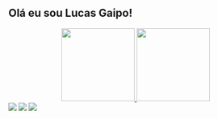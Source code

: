 ## Olá eu sou Lucas Gaipo!
<div align="center">
  <a href="https://github.com/lmgaipo">
  <img height="145em" src="https://github-readme-stats.vercel.app/api?username=lmgaipo&show_icons=true&theme=dark&include_all_commits=true&count_private=true"/>
  <img height="145em" src="https://github-readme-stats.vercel.app/api/top-langs/?username=lmgaipo&layout=compact&langs_count=7&theme=dark"/>
</div>
<div> 
  <a href="https://instagram.com/lmgaipo" target="_blank"><img src="https://img.shields.io/badge/-Instagram-%23E4405F?style=for-the-badge&logo=instagram&logoColor=white" target="_blank"></a>
  <a href = "mailto:lucasmgaipo@outlook.com"><img src="https://img.shields.io/badge/-Gmail-%23333?style=for-the-badge&logo=gmail&logoColor=white" target="_blank"></a>
  <a href="https://www.linkedin.com/in/lucas-mendes-gaipo-7a6497105/" target="_blank"><img src="https://img.shields.io/badge/-LinkedIn-%230077B5?style=for-the-badge&logo=linkedin&logoColor=white" target="_blank"></a> 
 </div>
